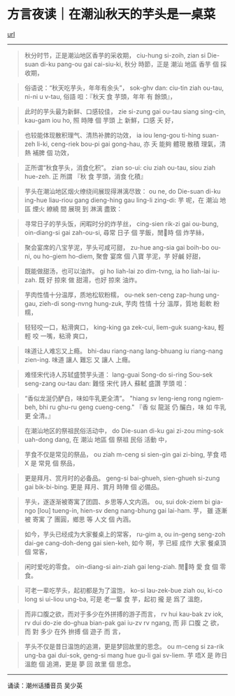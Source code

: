 方言夜读｜在潮汕秋天的芋头是一桌菜
=================

[url](https://chinese.cri.cn/2022/09/23/ARTIRDF1Nkbe5TpnMRZ6BwWE220921.shtml)

---

> 秋分时节，正是潮汕地区香芋的采收期，
> ciu-hung si-zoih, zian si Die-suan di-ku pang-ou gai cai-siu-ki,
> 秋分 時節，正是 潮汕 地區 香芋 個 採收期，

> 俗语说：“秋天吃芋头，年年有余头”，
> sok-ghv dan: ciu-tin ziah ou-tau, ni-ni u v-tau,
> 俗語 呾：『秋天 食 芋頭，年年 有 餘頭』，

> 此时的芋头最为新鲜、口感较佳，
> zie si-zung gai ou-tau siang sing-cin, kau-gam iou ho,
> 照 時陣 個 芋頭 上 新鮮，口感 夭 好，

> 也较能体现散积理气、清热补脾的功效，
> ia iou leng-gou ti-hing suan-zeh li-ki, ceng-riek bou-pi gai gong-hau,
> 亦 夭 能夠 體現 散積 理氣，清熱 補脾 個 功效，

> 正所谓“秋食芋头，消食化积”。
> zian so-ui: ciu ziah ou-tau, siou ziah hue-zeh.
> 正 所謂 『秋 食 芋頭，消食 化積』

> 芋头在潮汕地区烟火缭绕间展现得淋漓尽致：
> ou ne, do Die-suan di-ku ing-hue liau-riou gang dieng-hing gau ling-li zing-di:
> 芋 呢，在 潮汕 地區 煙火 繚繞 間 展現 到 淋漓 盡致：

> 寻常日子的芋头饭，闲暇时分的炸芋丝，
> cing-sien rik-zi gai ou-bung, oin-diang-si gai zah-ou-si,
> 尋常 日子 個 芋飯，閒𫢗時 個 炸芋絲，

> 聚会宴席的八宝芋泥，芋头可咸可甜，
> zu-hue ang-sia gai boih-bo ou-ni, ou ho-giem ho-diem,
> 聚會 宴席 個 八寶 芋泥，芋 好鹹 好甜，

> 既能做甜汤，也可以油炸。
> gi ho liah-lai zo dim-tvng, ia ho liah-lai iu-zah.
> 既 好 掠來 做 甜湯，也好 掠來 油炸。

> 芋肉性情十分温厚，质地松软粉糯，
> ou-nek sen-ceng zap-hung ung-gau, zieh-di song-nvng hung-zuk,
> 芋肉 性情 十分 溫厚，質地 鬆軟 粉糯，

> 轻轻咬一口，粘滑爽口，
> king-king ga zek-cui, liem-guk suang-kau,
> 輕輕 咬 一嘴，粘滑 爽口，

> 味道让人难忘又上瘾。
> bhi-dau riang-nang lang-bhuang iu riang-nang zien-ing.
> 味道 讓人 難忘 又 讓人 上癮。

> 难怪宋代诗人苏轼盛赞芋头道：
> lang-guai Song-do si-ring Sou-sek seng-zang ou-tau dan:
> 難怪 宋代 詩人 蘇軾 盛讚 芋頭 呾：

> “香似龙涎仍酽白，味如牛乳更全清”。
> "hiang sv leng-ieng rong ngiem-beh, bhi ru ghu-ru geng cueng-ceng."
> 『香 似 龍涎 仍 釅白，味 如 牛乳 更 全清。』

> 在潮汕地区的祭祖民俗活动中，
> do Die-suan di-ku gai zi-zou ming-sok uah-dong dang,
> 在 潮汕 地區 個 祭祖 民俗 活動 中，

> 芋食不仅是常见的祭品，
> ou ziah m-ceng si sien-gin gai zi-bing,
> 芋食 唔X 是 常見 個 祭品，

> 更是拜月、赏月时的必备品。
> geng-si bai-ghueh, sien-ghueh si-zung gai bik-bi-bing.
> 更是 拜月、賞月 時陣 個 必備品。

> 芋头，遂逐渐被寄寓了团圆、乡思等人文内涵。
> ou, sui dok-ziem bi gia-ngo [lou] tueng-in, hien-sv deng nang-bhung gai lai-ham.
> 芋， 雖 逐漸 被 寄寓 了 團圓，鄉思 等 人文 個 內涵。

> 如今，芋头已经成为大家餐桌上的常客，
> ru-gim a, ou in-geng seng-zoh dai-ge cang-doh-deng gai sien-keh,
> 如今 啊，芋 已經 成作 大家 餐桌頂 個 常客，

> 闲时爱吃的零食。
> oin-diang-si ain-ziah gai leng-ziah.
> 閒𫢗時 愛 食 個 零食。

> 可老一辈吃芋头，起初都是为了温饱，
> ko-si lau-zek-bue ziah ou, ki-co long si ui-liou ung-ba,
> 可是 老一輩 食 芋，起初 攏 是 爲了 溫飽，

> 而非口腹之欲，而对于多少在外拼搏的游子而言，
> rv hui kau-bak zv iok, rv dui do-zie do-ghua bian-pak gai iu-zv rv ngang,
> 而 非 口腹 之 欲，而 對 多少 在外 拚搏 個 遊子 而 言，

> 芋头不仅是昔日温饱的追溯，更是梦回故里的思念。
> ou m-ceng si za-rik ung-ba gai dui-sok, geng-si mang hue gu-li gai sv-liem.
> 芋 唔X 是 昨日 溫飽 個 追溯，更是 夢 回 故里 個 思念。

---

诵读：潮州话播音员 吴少英
